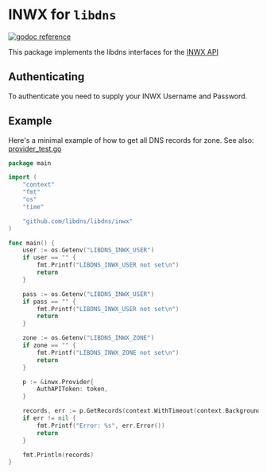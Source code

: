 # INWX for `libdns`

[![godoc reference](https://img.shields.io/badge/godoc-reference-blue.svg)](https://pkg.go.dev/github.com/libdns/inwx)


This package implements the libdns interfaces for the [INWX API](https://www.inwx.de/en/help/apidoc)

## Authenticating

To authenticate you need to supply your INWX Username and Password.

## Example

Here's a minimal example of how to get all DNS records for zone. See also: [provider_test.go](https://github.com/libdns/inwx/blob/master/provider_test.go)

```go
package main

import (
	"context"
	"fmt"
	"os"
	"time"

	"github.com/libdns/libdns/inwx"
)

func main() {
	user := os.Getenv("LIBDNS_INWX_USER")
	if user == "" {
		fmt.Printf("LIBDNS_INWX_USER not set\n")
		return
	}

	pass := os.Getenv("LIBDNS_INWX_USER")
	if pass == "" {
		fmt.Printf("LIBDNS_INWX_USER not set\n")
		return
	}

	zone := os.Getenv("LIBDNS_INWX_ZONE")
	if zone == "" {
		fmt.Printf("LIBDNS_INWX_ZONE not set\n")
		return
	}

	p := &inwx.Provider{
		AuthAPIToken: token,
	}

	records, err := p.GetRecords(context.WithTimeout(context.Background(), time.Duration(15*time.Second)), zone)
	if err != nil {
        fmt.Printf("Error: %s", err.Error())
        return
	}

	fmt.Println(records)
}

```

